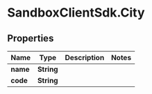# SandboxClientSdk.City

## Properties
Name | Type | Description | Notes
------------ | ------------- | ------------- | -------------
**name** | **String** |  | 
**code** | **String** |  | 
